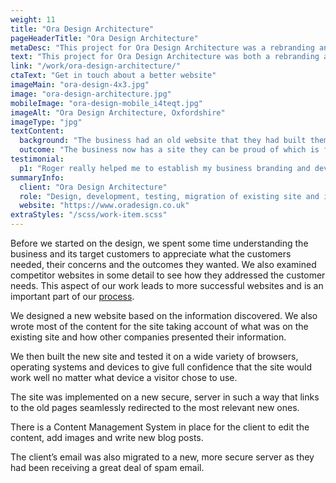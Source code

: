 ```yaml
---
weight: 11
title: "Ora Design Architecture"
pageHeaderTitle: "Ora Design Architecture"
metaDesc: "This project for Ora Design Architecture was a rebranding and a new site. The old site was replaced with a contemporary look and more appropriate content to help build the business."
text: "This project for Ora Design Architecture was both a rebranding and a new website. The previous site had been in place for many years and needed to be replaced with a more modern design and more appropriate content to help build the business."
link: "/work/ora-design-architecture/"
ctaText: "Get in touch about a better website"
imageMain: "ora-design-4x3.jpg"
image: "ora-design-architecture.jpg"
mobileImage: "ora-design-mobile_i4teqt.jpg"
imageAlt: "Ora Design Architecture, Oxfordshire"
imageType: "jpg"
textContent:
  background: "The business had an old website that they had built themselves many years ago and this didn’t work on smaller devices and it certainly did not reflect the quality of the service offered. We were asked to design a new site that was fast, modern and secure that would show the business in the best way and be found easily for relevant phrases in the search engines."
  outcome: "The business now has a site they can be proud of which is fast, modern, secure that presents them in a much more favourable light than before. The client is able to update the content as they wish, simply and quickly."
testimonial:
  p1: "Roger really helped me to establish my business branding and developed a fresh new website. As a relatively new business I had little content to work with and encouraged a different approach to overcome this. Roger <strong>developed a fantastic new site within a fixed budget</strong>, taking on all the technical migration aspects from my old to new site."
summaryInfo:
  client: "Ora Design Architecture"
  role: "Design, development, testing, migration of existing site and implementation"
  website: "https://www.oradesign.co.uk"
extraStyles: "/scss/work-item.scss"
---
```


Before we started on the design, we spent some time understanding the business and its target customers to appreciate what the customers needed, their concerns and the outcomes they wanted. We also examined competitor websites in some detail to see how they addressed the customer needs. This aspect of our work leads to more successful websites and is an important part of our [process](/services/website-creation/understanding-your-business/).

We designed a new website based on the information discovered. We also wrote most of the content for the site taking account of what was on the existing site and how other companies presented their information.

We then built the new site and tested it on a wide variety of browsers, operating systems and devices to give full confidence that the site would work well no matter what device a visitor chose to use.

The site was implemented on a new secure, server in such a way that links to the old pages seamlessly redirected to the most relevant new ones.

There is a Content Management System in place for the client to edit the content, add images and write new blog posts.

The client’s email was also migrated to a new, more secure server as they had been receiving a great deal of spam email.
